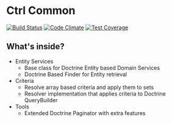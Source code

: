 Ctrl Common
===============

[![Build Status](https://travis-ci.org/ctrl-f5/ctrl-common.svg)](https://travis-ci.org/ctrl-f5/ctrl-common) [![Code Climate](https://codeclimate.com/github/ctrl-f5/ctrl-common/badges/gpa.svg)](https://codeclimate.com/github/ctrl-f5/ctrl-common) [![Test Coverage](https://codeclimate.com/github/ctrl-f5/ctrl-common/badges/coverage.svg)](https://codeclimate.com/github/ctrl-f5/ctrl-common/coverage)

What's inside?
--------------

* Entity Services
    - Base class for Doctrine Entity based Domain Services
    - Doctrine Based Finder for Entity retrieval
* Criteria
    - Resolve array based criteria and apply them to sets
    - Resolver implementation that applies criteria to Doctrine QueryBuilder
* Tools
    - Extended Doctrine Paginator with extra features